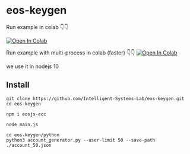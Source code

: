 # eos-keygen

Run example in colab 👇👇

[![Open In Colab](https://colab.research.google.com/assets/colab-badge.svg)](https://colab.research.google.com/github/Intelligent-Systems-Lab/eos-keygen/blob/master/python/eos_keygen_demo.ipynb)

Run example with multi-process in colab (faster) 👇👇
[![Open In Colab](https://colab.research.google.com/assets/colab-badge.svg)](https://colab.research.google.com/github/Intelligent-Systems-Lab/eos-keygen/blob/master/python/eos_keygen_multi_demo.ipynb)

we use it in nodejs 10

## Install 

```shell=
git clone https://github.com/Intelligent-Systems-Lab/eos-keygen.git
cd eos-keygen

npm i eosjs-ecc

node main.js
```

```shell=
cd eos-keygen/python
python3 account_generator.py --user-limit 50 --save-path ./account_50.json
```

